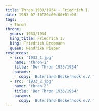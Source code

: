 ```yaml
---
title: Thron 1933/1934 - Friedrich I.
date: 1933-07-16T20:00:00+01:00
tags:
  - Thron
throne:
  years: 1933/1934
  king_title: Friedrich I.
  king: Friedrich Dropmann
  queen: Hendrika Pieper
resources:
  - src: '1933_1.jpg'
    name: 'thron-1'
    title: 'Der Thron 1933/1934'
    params:
      copy: 'Buterland-Beckerhook e.V.'
  - src: '1933_2.jpg'
    name: 'thron-2'
    title: 'Der Thron 1933/1934'
    params:
      copy: 'Buterland-Beckerhook e.V.'
---
```

